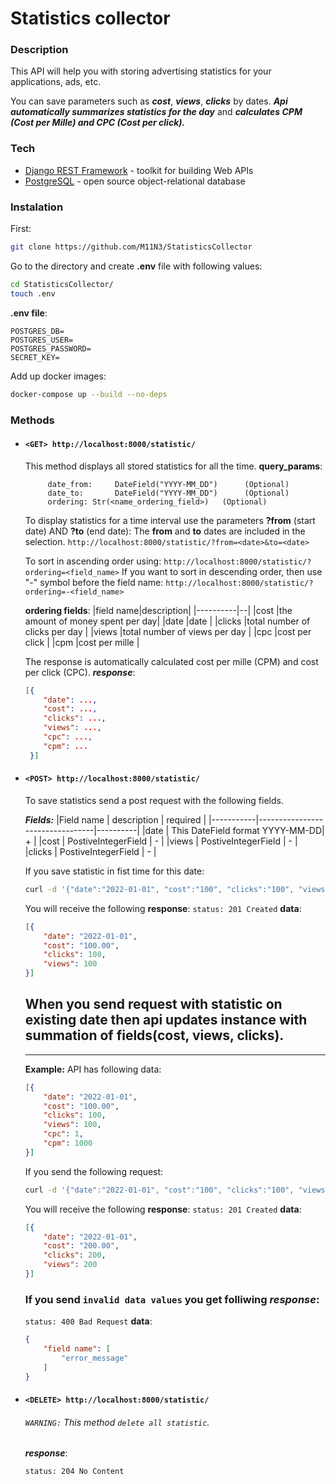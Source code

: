 # Statistics collector

### Description

This API will help you with storing advertising statistics for your applications, ads, etc.

You can save parameters such as ***сost***, ***views***, ***clicks*** by dates. 
***Api automatically summarizes statistics for the day*** and ***calculates CPM (Cost per Mille) and CPC (Cost per click).***

### Tech
 - [Django REST Framework] - toolkit for building Web APIs
 - [PostgreSQL] - open source object-relational database

### Instalation

First:
```sh
git clone https://github.com/M11N3/StatisticsCollector
```
Go to the directory and create **.env** file with following values:
```sh
cd StatisticsCollector/
touch .env
```


**.env file**:
```env
POSTGRES_DB=
POSTGRES_USER=
POSTGRES_PASSWORD=
SECRET_KEY=
```

Add up docker images:
```sh
docker-compose up --build --no-deps
```

### Methods
+ #### `<GET> http://localhost:8000/statistic/`
   This method displays all stored statistics for all the time.
    **query_params**:
    ```
         date_from:     DateField("YYYY-MM_DD")      (Optional)
         date_to:       DateField("YYYY-MM_DD")      (Optional)
         ordering: Str(<name_ordering_field>)   (Optional)
    ```
    
    To display statistics for a time interval use the parameters __?from__ (start date) AND __?to__ (end date):
    The __from__ and __to__ dates are included in the selection.
    `http://localhost:8000/statistic/?from=<date>&to=<date>`
    
    To sort in ascending order using:
   `http://localhost:8000/statistic/?ordering=<field_name>` 
    If you want to sort in descending order, then use "-" symbol before the field name:
   `http://localhost:8000/statistic/?ordering=-<field_name>` 
   
     **ordering fields**:
    |field name|description|
    |----------|--|
    |cost      |the amount of money spent per day|
    |date      |date                             |
    |clicks    |total number of clicks per day   |
    |views     |total number of views per day    |
    |cpc       |cost per click                   |
    |cpm       |cost per mille                   |
    
    The response is automatically calculated cost per mille (CPM) and cost per click (CPC).
    ***response***:
    ```json
    [{
        "date": ...,
        "cost": ...,
        "clicks": ...,
        "views": ...,
        "cpc": ...,
        "cpm": ...
     }]
    ```

* #### `<POST> http://localhost:8000/statistic/`

    To save statistics send a post request with the following fields.
    
    ***Fields:***
    |Field name | description | required |
    |-----------|---------------------------------|----------|
    |date | This DateField format YYYY-MM-DD| + |
    |cost | PostiveIntegerField | - |
    |views | PostiveIntegerField | - |
    |clicks | PostiveIntegerField | - |
    
    If you save statistic in fist time for this date:
    ```sh
    curl -d '{"date":"2022-01-01", "cost":"100", "clicks":"100", "views":"100"}' -H "Content-Type: application/json" -X POST http://localhost:8000/statistic/
    ```
    
    You will receive the following **response**:
    `status: 201 Created`
    **data**:
    ```json
    [{
        "date": "2022-01-01",
        "cost": "100.00",
        "clicks": 100,
        "views": 100
    }]
    ```
    
    When you send request with statistic on existing date then api updates instance with summation of fields(cost, views, clicks).
    ----------------------------------------------------------------------------
    ____________________________________________________________________________________________________________________
    
    **Example:**
    API has following data:
    ```json
    [{
        "date": "2022-01-01",
        "cost": "100.00",
        "clicks": 100,
        "views": 100,
        "cpc": 1,
        "cpm": 1000
    }]
    ```
    
    If you send the following request:
    ```sh
    curl -d '{"date":"2022-01-01", "cost":"100", "clicks":"100", "views":"100"}' -H "Content-Type: application/json" -X POST http://localhost:8000/statistic/
    ```
    
    You will receive the following **response**:
    `status: 201 Created`
    **data**:
    ```json
    [{
        "date": "2022-01-01",
        "cost": "200.00",
        "clicks": 200,
        "views": 200
    }]
    ```
    
    ### If you send `invalid data values` you get folliwing ***response***:
    `status: 400 Bad Request`
    **data**:
    ```json
    {
        "field name": [
            "error_message"
        ]
    }
    ```

+ #### `<DELETE> http://localhost:8000/statistic/`
    ###### `WARNING:`  This method `delete all statistic`.

    ***response***:
    ```
    status: 204 No Content
    ```

[Django REST Framework]:https://www.django-rest-framework.org/
[PostgreSQL]: https://www.postgresql.org/
